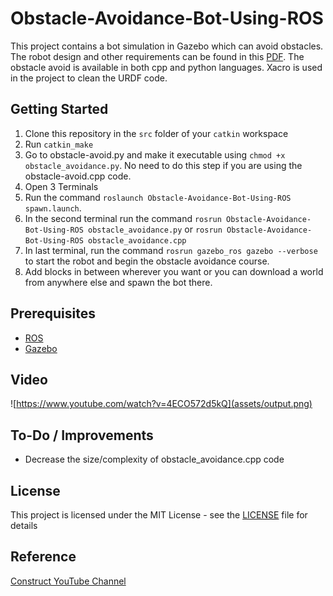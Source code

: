 # Obstacle-Avoidance-Bot-Using-ROS
This project contains a bot simulation in Gazebo which can avoid obstacles. The robot design and other requirements can be found in this [PDF](assignment.pdf). 
The obstacle avoid is available in both cpp and python languages.
Xacro is used in the project to clean the URDF code.

## Getting Started

1. Clone this repository in the `src` folder of your `catkin` workspace
2. Run `catkin_make`
3. Go to obstacle-avoid.py and make it executable using `chmod +x obstacle_avoidance.py`. No need to do this step if you are using the obstacle-avoid.cpp code.
3. Open 3 Terminals
4. Run the command `roslaunch Obstacle-Avoidance-Bot-Using-ROS spawn.launch`. 
5. In the second terminal run the command `rosrun Obstacle-Avoidance-Bot-Using-ROS obstacle_avoidance.py` or `rosrun Obstacle-Avoidance-Bot-Using-ROS obstacle_avoidance.cpp`
6. In last terminal, run the command `rosrun gazebo_ros gazebo --verbose` to start the robot and begin the obstacle avoidance course.
7. Add blocks in between wherever you want or you can download a world from anywhere else and spawn the bot there.

## Prerequisites

* [ROS](http://wiki.ros.org/kinetic)  
* [Gazebo](http://wiki.ros.org/gazebo_ros_pkgs)


## Video

![https://www.youtube.com/watch?v=4ECO572d5kQ](assets/output.png)

## To-Do / Improvements

* Decrease the size/complexity of obstacle_avoidance.cpp code

## License

This project is licensed under the MIT License - see the [LICENSE](LICENSE) file for details

## Reference
[Construct YouTube Channel](https://www.theconstructsim.com/ros-projects-exploring-ros-using-2-wheeled-robot-part-1/)
